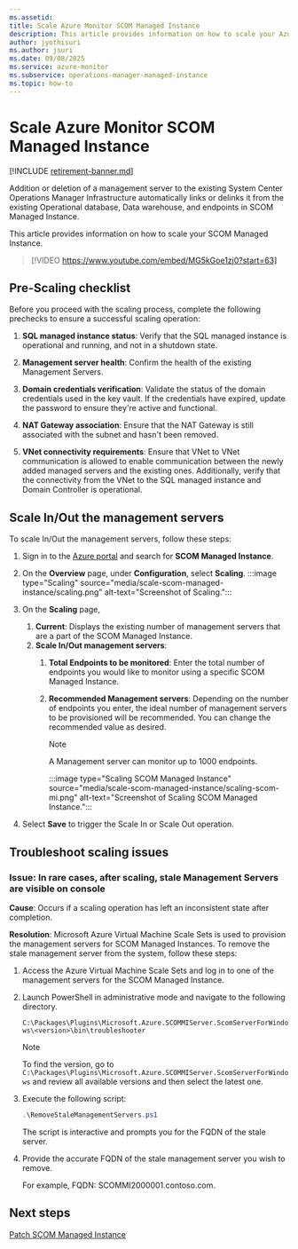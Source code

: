 ```yaml
---
ms.assetid: 
title: Scale Azure Monitor SCOM Managed Instance
description: This article provides information on how to scale your Azure Monitor SCOM Managed Instance.
author: jyothisuri
ms.author: jsuri
ms.date: 09/08/2025
ms.service: azure-monitor
ms.subservice: operations-manager-managed-instance
ms.topic: how-to
---
```


# Scale Azure Monitor SCOM Managed Instance

[!INCLUDE [retirement-banner.md](includes/retirement-banner.md)]

Addition or deletion of a management server to the existing System Center Operations Manager Infrastructure automatically links or delinks it from the existing Operational database, Data warehouse, and endpoints in SCOM Managed Instance.

This article provides information on how to scale your SCOM Managed Instance.

> [!VIDEO https://www.youtube.com/embed/MG5kGoe1zj0?start=63]

## Pre-Scaling checklist

Before you proceed with the scaling process, complete the following prechecks to ensure a successful scaling operation:

1. **SQL managed instance status**: Verify that the SQL managed instance is operational and running, and not in a shutdown state.

2. **Management server health**: Confirm the health of the existing Management Servers.

3. **Domain credentials verification**: Validate the status of the domain credentials used in the key vault. If the credentials have expired, update the password to ensure they're active and functional.

4. **NAT Gateway association**: Ensure that the NAT Gateway is still associated with the subnet and hasn't been removed. 

5. **VNet connectivity requirements**: Ensure that VNet to VNet communication is allowed to enable communication between the newly added managed servers and the existing ones. Additionally, verify that the connectivity from the VNet to the SQL managed instance and Domain Controller is operational.

## Scale In/Out the management servers

To scale In/Out the management servers, follow these steps:

1. Sign in to the [Azure portal](https://portal.azure.com/) and search for **SCOM Managed Instance**.
1. On the **Overview** page, under **Configuration**, select **Scaling**.
     :::image type="Scaling" source="media/scale-scom-managed-instance/scaling.png" alt-text="Screenshot of Scaling.":::
1. On the **Scaling** page,
    1. **Current**: Displays the existing number of management servers that are a part of the SCOM Managed Instance.
    1. **Scale In/Out management servers**:
        1. **Total Endpoints to be monitored**: Enter the total number of endpoints you would like to monitor using a specific SCOM Managed Instance.
        1. **Recommended Management servers**: Depending on the number of endpoints you enter, the ideal number of management servers to be provisioned will be recommended. You can change the recommended value as desired.

           >[!Note]
           >A Management server can monitor up to 1000 endpoints. 

           :::image type="Scaling SCOM Managed Instance" source="media/scale-scom-managed-instance/scaling-scom-mi.png" alt-text="Screenshot of Scaling SCOM Managed Instance.":::
 
1. Select **Save** to trigger the Scale In or Scale Out operation.

## Troubleshoot scaling issues

### Issue: In rare cases, after scaling, stale Management Servers are visible on console

**Cause**: Occurs if a scaling operation has left an inconsistent state after completion.

**Resolution**: Microsoft Azure Virtual Machine Scale Sets is used to provision the management servers for SCOM Managed Instances. To remove the stale management server from the system, follow these steps:

1. Access the Azure Virtual Machine Scale Sets and log in to one of the management servers for the SCOM Managed Instance.

2. Launch PowerShell in administrative mode and navigate to the following directory.

    `C:\Packages\Plugins\Microsoft.Azure.SCOMMIServer.ScomServerForWindows\<version>\bin\troubleshooter`

    >[!Note]
    >To find the version, go to `C:\Packages\Plugins\Microsoft.Azure.SCOMMIServer.ScomServerForWindows` and review all available versions and then select the latest one.

3. Execute the following script:

    ```powershell
    .\RemoveStaleManagementServers.ps1 
    ```

    The script is interactive and prompts you for the FQDN of the stale server.  

4. Provide the accurate FQDN of the stale management server you wish to remove.

    For example, FQDN: SCOMMI2000001.contoso.com.

## Next steps

[Patch SCOM Managed Instance](patch-scom-managed-instance.md)